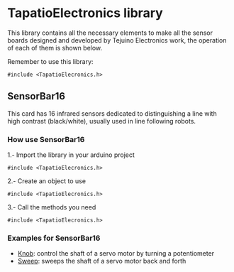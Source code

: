 # TapatioElectronics library


This library contains all the necessary elements to make all the sensor boards designed and developed by Tejuino Electronics work, the operation of each of them is shown below.

Remember to use this library:

```
#include <TapatioElecronics.h>
```

## SensorBar16

This card has 16 infrared sensors dedicated to distinguishing a line with high contrast (black/white), usually used in line following robots.

### How use SensorBar16
1.- Import the library in your arduino project
```
#include <TapatioElecronics.h>
```
2.- Create an object to use
```
#include <TapatioElecronics.h>
```
3.- Call the methods you need
```
#include <TapatioElecronics.h>
```

### Examples for SensorBar16


* [Knob](https://www.arduino.cc/en/Tutorial/Knob): control the shaft of a servo motor by turning a potentiometer
* [Sweep](https://www.arduino.cc/en/Tutorial/LibraryExamples/Sweep): sweeps the shaft of a servo motor back and forth
